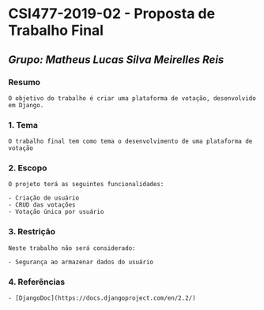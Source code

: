 # **CSI477-2019-02 - Proposta de Trabalho Final**
## *Grupo: Matheus Lucas Silva Meirelles Reis*

### Resumo

    O objetivo do trabalho é criar uma plataforma de votação, desenvolvido em Django. 

### 1. Tema

    O trabalho final tem como tema o desenvolvimento de uma plataforma de votação

### 2. Escopo
    
    O projeto terá as seguintes funcionalidades:

    - Criação de usuário
    - CRUD das votações
    - Votação única por usuário

### 3. Restrição
    
    Neste trabalho não será considerado:

    - Segurança ao armazenar dados do usuário

### 4. Referências

    - [DjangoDoc](https://docs.djangoproject.com/en/2.2/)

